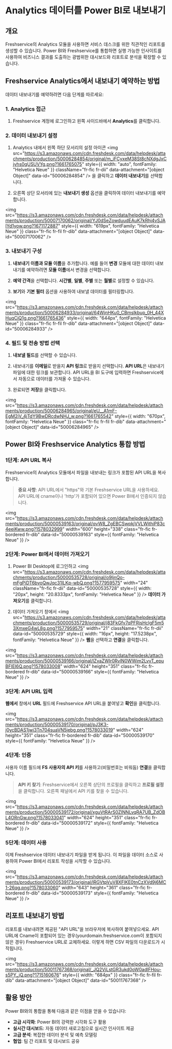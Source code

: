 # Analytics 데이터를 Power BI로 내보내기

## 개요

Freshservice의 Analytics 모듈을 사용하면 서비스 데스크를 위한 직관적인 리포트를 생성할 수 있습니다. Power BI와 Freshservice를 통합하면 실행 가능한 인사이트를 사용하여 비즈니스 결과를 도출하는 광범위한 대시보드와 리포트로 분석을 확장할 수 있습니다.

## Freshservice Analytics에서 내보내기 예약하는 방법

데이터 내보내기를 예약하려면 다음 단계를 따르세요:

### 1. Analytics 접근
1. Freshservice 계정에 로그인하고 왼쪽 사이드바에서 **Analytics**를 클릭합니다.

### 2. 데이터 내보내기 설정
1. Analytics 내에서 왼쪽 하단 모서리의 설정 아이콘 <img src="https://s3.amazonaws.com/cdn.freshdesk.com/data/helpdesk/attachments/production/50006284854/original/m_iFCyxeM38St8cNXdgJxCjvhs0gUSUVYg.png?1661765075" style={{ width: "auto", fontFamily: "Helvetica Neue" }} className="fr-fic fr-dii" data-attachment="[object Object]" data-id="50006284854" /> 을 클릭하고 **데이터 내보내기**를 선택합니다.

2. 오른쪽 상단 모서리에 있는 **내보내기 생성** 옵션을 클릭하여 데이터 내보내기를 예약합니다.

<img src="https://s3.amazonaws.com/cdn.freshdesk.com/data/helpdesk/attachments/production/50007170062/original/YJ0dSeZowduudEAuK7kRhj4vSJAIYd1yow.png?1671172887" style={{ width: "619px", fontFamily: "Helvetica Neue" }} class="fr-fic fr-fil fr-dib" data-attachment="[object Object]" data-id="50007170062" />

### 3. 내보내기 구성
1. **내보내기 이름과 모듈 이름**을 추가합니다. 예를 들어 **변경** 모듈에 대한 데이터 내보내기를 예약하려면 **모듈 이름**에서 변경을 선택합니다.

2. **예약 간격**을 선택합니다. **시간별**, **일별**, **주별** 또는 **월별**로 설정할 수 있습니다.

3. **보기**와 **기본 필터** 옵션을 사용하여 내보낼 데이터를 필터링합니다.

<img src="https://s3.amazonaws.com/cdn.freshdesk.com/data/helpdesk/attachments/production/50006284933/original/64WjnHKu0_CBmslkbup_0H_44XHuqCiQ1g.png?1661765436" style={{ width: "644px", fontFamily: "Helvetica Neue" }} class="fr-fic fr-fil fr-dib" data-attachment="[object Object]" data-id="50006284933" />

### 4. 필드 및 전송 방법 선택
1. **내보낼 필드**를 선택할 수 있습니다.

2. 내보내기를 **이메일**로 받을지 **API 링크**로 받을지 선택합니다. **API URL**은 내보내기 파일에 대한 링크를 보관합니다. API URL을 BI 도구에 입력하면 Freshservice에서 자동으로 데이터를 가져올 수 있습니다.

3. 완료되면 **저장**을 클릭합니다.

<img src="https://s3.amazonaws.com/cdn.freshdesk.com/data/helpdesk/attachments/production/50006284965/original/eU__A1mF-EgM2jV_4jTdY9BwDRcdwNHJ_w.png?1661765542" style={{ width: "670px", fontFamily: "Helvetica Neue" }} class="fr-fic fr-fil fr-dib" data-attachment="[object Object]" data-id="50006284965" />

## Power BI와 Freshservice Analytics 통합 방법

### 1단계: API URL 복사
Freshservice의 Analytics 모듈에서 파일을 내보내는 링크가 포함된 API URL을 복사합니다.

> **중요 사항**: API URL에서 "https"와 기본 Freshservice URL을 사용하세요. API URL에 cname이나 'http'가 포함되어 있으면 Power BI에서 인증되지 않습니다.

<img src="https://s3.amazonaws.com/cdn.freshdesk.com/data/helpdesk/attachments/production/50000539163/original/qvW8_ZgEBCSwpkjVVLWithiP83c4eeiKww.png?1578032999" width="600" height="338" class="fr-fic fr-bordered fr-dib" data-id="50000539163" style={{ fontFamily: "Helvetica Neue" }} />

### 2단계: Power BI에서 데이터 가져오기
1. Power BI Desktop에 로그인하고 <img src="https://s3.amazonaws.com/cdn.freshdesk.com/data/helpdesk/attachments/production/50000535728/original/o9ljnQo-mFgPiDT6bvoQwJqc31lLKp-wbQ.png?1577959575" width="24" className="fr-fic fr-dii" data-id="50000535728" style={{ width: "20px", height: "20.8333px", fontFamily: "Helvetica Neue" }} /> **데이터 가져오기**를 클릭합니다.

2. 데이터 가져오기 창에서 <img src="https://s3.amazonaws.com/cdn.freshdesk.com/data/helpdesk/attachments/production/50000535729/original/j83FkGfv7qPFRjsHclgF5m53XmxeG4wL8g.png?1577959575" width="21" className="fr-fic fr-dii" data-id="50000535729" style={{ width: "16px", height: "17.5238px", fontFamily: "Helvetica Neue" }} /> **웹**을 선택하고 **연결**을 클릭합니다.

<img src="https://s3.amazonaws.com/cdn.freshdesk.com/data/helpdesk/attachments/production/50000539166/original/lZvaZWIr0RvlN0WWim2LvvT_epuBFIEI6Q.png?1578033008" width="624" height="351" class="fr-fic fr-bordered fr-dib" data-id="50000539166" style={{ fontFamily: "Helvetica Neue" }} />

### 3단계: API URL 입력
**웹에서** 창에서 **URL** 필드에 Freshservice API URL을 붙여넣고 **확인**을 클릭합니다.

<img src="https://s3.amazonaws.com/cdn.freshdesk.com/data/helpdesk/attachments/production/50000539170/original/pJ3K3-j0ycBDAS1jwi3Tn704suaVN5jebg.png?1578033019" width="624" height="351" class="fr-fic fr-bordered fr-dib" data-id="50000539170" style={{ fontFamily: "Helvetica Neue" }} />

### 4단계: 인증
사용자 이름 필드에 **FS 사용자의 API 키**를 사용하고(비밀번호는 비워둠) **연결**을 클릭합니다.

> **API 키 찾기**: Freshservice에서 오른쪽 상단의 프로필을 클릭하고 **프로필 설정**을 클릭합니다. 오른쪽 패널에서 API 키를 찾을 수 있습니다.

<img src="https://s3.amazonaws.com/cdn.freshdesk.com/data/helpdesk/attachments/production/50000539172/original/xguVtRArS0ZINNLvqRA7UB_ZdOBL4ORnGw.png?1578033041" width="624" height="351" class="fr-fic fr-bordered fr-dib" data-id="50000539172" style={{ fontFamily: "Helvetica Neue" }} />

### 5단계: 데이터 사용
이제 Freshservice 데이터 내보내기 파일을 받게 됩니다. 이 파일을 데이터 소스로 사용하여 Power BI에서 리포트 작성을 시작할 수 있습니다.

<img src="https://s3.amazonaws.com/cdn.freshdesk.com/data/helpdesk/attachments/production/50000539173/original/lRGVtpVuV8XFlKE0tnCzXVd9j6MC1-26qg.png?1578033060" width="643" height="361" class="fr-fic fr-bordered fr-dib" data-id="50000539173" style={{ fontFamily: "Helvetica Neue" }} />

## 리포트 내보내기 방법

리포트를 내보내려면 제공된 "API URL"을 브라우저에 복사하여 붙여넣으세요. API URL에 Cname이 포함되어 있는 경우(yourdomain.freshservice.com이 포함되지 않은 경우) Freshservice URL로 교체하세요. 이렇게 하면 CSV 파일의 다운로드가 시작됩니다.

<img src="https://s3.amazonaws.com/cdn.freshdesk.com/data/helpdesk/attachments/production/50011767368/original/_JQ2VjLstGR3ukd0oW0adlFHou-s5PY_jQ.png?1715160676" style={{ width: "684px" }} class="fr-fic fr-fil fr-dib" data-attachment="[object Object]" data-id="50011767368" />

## 활용 방안

Power BI와의 통합을 통해 다음과 같은 이점을 얻을 수 있습니다:

- **고급 시각화**: Power BI의 강력한 시각화 도구 활용
- **실시간 대시보드**: 자동 데이터 새로고침으로 실시간 인사이트 제공
- **고급 분석**: 복잡한 데이터 분석 및 예측 모델링
- **협업**: 팀 간 리포트 및 대시보드 공유